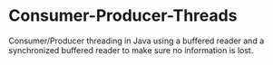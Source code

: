 # Consumer-Producer-Threads

Consumer/Producer threading in Java using a buffered reader and a synchronized buffered reader to make sure
no information is lost.
